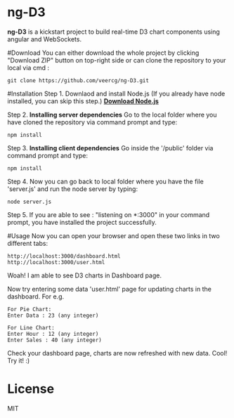 # ng-D3

**ng-D3** is a kickstart project to build real-time D3 chart components using angular and WebSockets.

#Download
You can either download the whole project by clicking "Download ZIP" button on top-right side or can clone the repository to your local via cmd :
```
git clone https://github.com/veercg/ng-D3.git
```

#Installation
Step 1. Downlaod and install Node.js (If you already have node installed, you can skip this step.) 
        [**Download Node.js**](https://nodejs.org/en/download/)
        
Step 2. **Installing server dependencies** Go to the local folder where you have cloned the repository via command prompt and type:
  ```
  npm install
  ```
Step 3. **Installing client dependencies** Go inside the '/public' folder via command prompt and type:
  ```
  npm install
  ```
Step 4. Now you can go back to local folder where you have the file 'server.js' and run the node server by typing:
  ```
  node server.js
  ```
Step 5. If you are able to see : "listening on *:3000" in your command prompt, you have installed the project successfully. 

#Usage
Now you can open your browser and open these two links in two different tabs:
```
http://localhost:3000/dashboard.html
http://localhost:3000/user.html
```
Woah! I am able to see D3 charts in Dashboard page.

Now try entering some data 'user.html' page for updating charts in the dashboard. 
For e.g.
```
For Pie Chart:
Enter Data : 23 (any integer)

For Line Chart:
Enter Hour : 12 (any integer)
Enter Sales : 40 (any integer)
```
Check your dashboard page, charts are now refreshed with new data. Cool!
Try it! :)

# License
MIT
